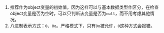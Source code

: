 1. 推荐作为object变量的初始值，因为这样可以与基本数据类型作区分，在检查object变量是否为空时，可以只判断该变量是否为`null`，而不用考虑其他情况。
2. 八进制表示方式：`0`、`0o`。严格模式下，只有`0o`被允许，`0`这种方式会报错。